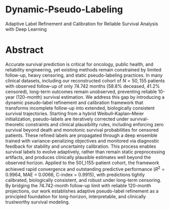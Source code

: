 # Dynamic-Pseudo-Labeling
Adaptive Label Refinement and Calibration for Reliable Survival Analysis with Deep Learning
# Abstract
Accurate survival prediction is critical for oncology, public health, and reliability engineering, yet existing methods remain constrained by limited follow-up, heavy censoring, and static pseudo-labeling practices. In many clinical datasets, including our reconstructed cohort of $N = 50{,}155$ patients with observed follow-up of only 74.742 months (58.8\% deceased, 41.2\% censored), long-term outcomes remain unobserved, preventing reliable 10-year (120-month) survival estimation. We address this gap by introducing a dynamic pseudo-label refinement and calibration framework that transforms incomplete follow-up into extended, biologically consistent survival trajectories. Starting from a hybrid Weibull–Kaplan–Meier initialization, pseudo-labels are iteratively corrected under survival-theoretic constraints and clinical plausibility rules, including enforcing zero survival beyond death and monotonic survival probabilities for censored patients. These refined labels are propagated through a deep ensemble trained with variance-penalizing objectives and monitored via diagnostic feedback for stability and uncertainty calibration. This process enables survival labels to evolve adaptively, rather than remain static preprocessing artifacts, and produces clinically plausible estimates well beyond the observed horizon. Applied to the 50{,}155-patient cohort, the framework achieved rapid convergence and outstanding predictive performance ($R^2 = 0.9964$, MAE = 0.0066, C-index = 0.9915), with predictions tightly calibrated, biologically consistent, and robust under long-term censoring. By bridging the 74.742-month follow-up limit with reliable 120-month projections, our work establishes adaptive pseudo-label refinement as a principled foundation for long-horizon, interpretable, and clinically trustworthy survival modeling.
